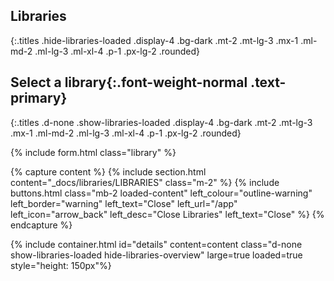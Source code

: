 ## Libraries
{:.titles .hide-libraries-loaded .display-4 .bg-dark .mt-2 .mt-lg-3 .mx-1 .ml-md-2 .ml-lg-3 .ml-xl-4 .p-1 .px-lg-2 .rounded}

## Select a __library__{:.font-weight-normal .text-primary}
{:.titles .d-none .show-libraries-loaded .display-4 .bg-dark .mt-2 .mt-lg-3 .mx-1 .ml-md-2 .ml-lg-3 .ml-xl-4 .p-1 .px-lg-2 .rounded}

{% include form.html class="library" %}

{% capture content %}
{% include section.html content="_docs/libraries/LIBRARIES" class="m-2" %}
{% include buttons.html 
  class="mb-2 loaded-content"
  left_colour="outline-warning"
  left_border="warning"
  left_text="Close"
  left_url="/app"
  left_icon="arrow_back"
  left_desc="Close Libraries"
  left_text="Close"
%}
{% endcapture %}

{% include container.html id="details" content=content class="d-none show-libraries-loaded hide-libraries-overview" large=true loaded=true style="height: 150px"%}
